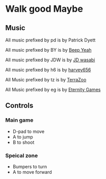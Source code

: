 # Walk good Maybe

## Music
All music prefixed by pd is by Patrick Dyett

All music prefixed by BY is by [Beep Yeah](https://beepyeah.itch.io/)

All music prefixed by JDW is by [JD wasabi](https://jdwasabi.itch.io/)

All music prefixed by h6 is by [harvey656](https://harvey656.itch.io/)

All Music prefixed by tz is by [TerraZoo](nils@itd-music.com)

All Music prefixed by eg is by [Eternity Games](https://writingduels.com/)

## Controls
### Main game
* D-pad to move
* A to jump
* B to shoot

### Speical zone
* Bumpers to turn
* A to move forward
